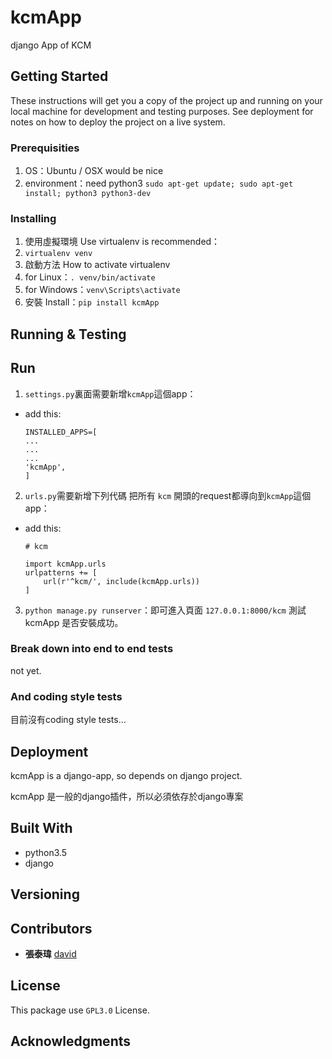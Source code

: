# kcmApp

django App of KCM

## Getting Started

These instructions will get you a copy of the project up and running on your local machine for development and testing purposes. See deployment for notes on how to deploy the project on a live system.

### Prerequisities

1. OS：Ubuntu / OSX would be nice
2. environment：need python3 `sudo apt-get update; sudo apt-get install; python3 python3-dev`

### Installing

1. 使用虛擬環境 Use virtualenv is recommended：
  1. `virtualenv venv`
2. 啟動方法 How to activate virtualenv
  1. for Linux：`. venv/bin/activate`
  2. for Windows：`venv\Scripts\activate`
3. 安裝 Install：`pip install kcmApp`

## Running & Testing

## Run

1. `settings.py`裏面需要新增`kcmApp`這個app：

  - add this:

    ```
    INSTALLED_APPS=[
    ...
    ...
    ...
    'kcmApp',
    ]
    ```

2. `urls.py`需要新增下列代碼 把所有 `kcm` 開頭的request都導向到`kcmApp`這個app：

  - add this:

    ```
    # kcm

    import kcmApp.urls
    urlpatterns += [
        url(r'^kcm/', include(kcmApp.urls))
    ]
    ```

3. `python manage.py runserver`：即可進入頁面 `127.0.0.1:8000/kcm` 測試 kcmApp 是否安裝成功。

### Break down into end to end tests

not yet.

### And coding style tests

目前沒有coding style tests...

## Deployment

kcmApp is a django-app, so depends on django project.

kcmApp 是一般的django插件，所以必須依存於django專案

## Built With

* python3.5
* django

## Versioning

## Contributors

* **張泰瑋** [david](https://github.com/david30907d)

## License

This package use `GPL3.0` License.

## Acknowledgments
